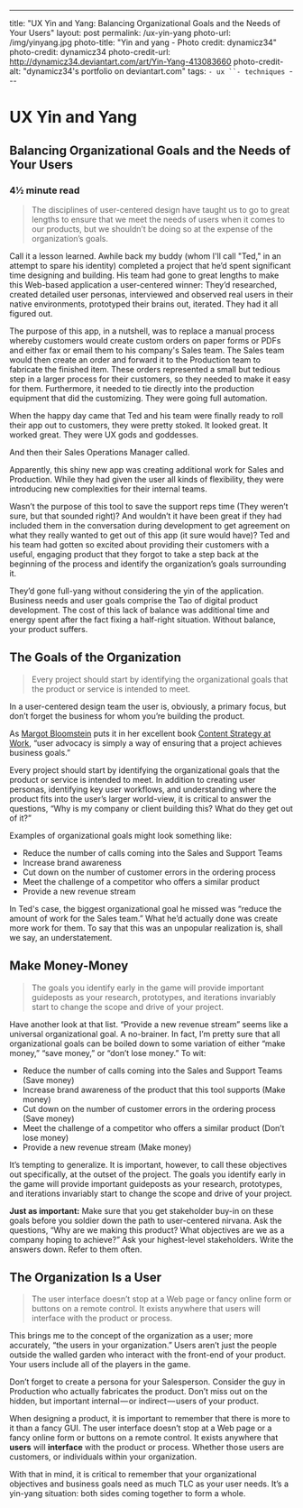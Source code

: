 ---
title: "UX Yin and Yang: Balancing Organizational Goals and the Needs of Your Users"
layout: post
permalink: /ux-yin-yang
photo-url: /img/yinyang.jpg
photo-title: "Yin and yang - Photo credit: dynamicz34"
photo-credit: dynamicz34
photo-credit-url: http://dynamicz34.deviantart.com/art/Yin-Yang-413083660
photo-credit-alt: "dynamicz34's portfolio on deviantart.com"
tags:
 `- ux
``- techniques
`---

# UX Yin and Yang

## Balancing Organizational Goals and the Needs of Your Users

### 4&frac12; minute read

> The disciplines of user-centered design have taught us to go to great lengths to ensure that we meet the needs of users when it comes to our products, but we shouldn’t be doing so at the expense of the organization’s goals.

Call it a lesson learned. Awhile back my buddy (whom I'll call "Ted," in an attempt to spare his identity) completed a project that he’d spent significant time designing and building. His team had gone to great lengths to make this Web-based application a user-centered winner: They’d researched, created detailed user personas, interviewed and observed real users in their native environments, prototyped their brains out, iterated. They had it all figured out.

The purpose of this app, in a nutshell, was to replace a manual process whereby customers would create custom orders on paper forms or PDFs and either fax or email them to his company's Sales team. The Sales team would then create an order and forward it to the Production team to fabricate the finished item. These orders represented a small but tedious step in a larger process for their customers, so they needed to make it easy for them. Furthermore, it needed to tie directly into the production equipment that did the customizing. They were going full automation.

When the happy day came that Ted and his team were finally ready to roll their app out to customers, they were pretty stoked. It looked great. It worked great. They were UX gods and goddesses.

And then their Sales Operations Manager called.

Apparently, this shiny new app was creating additional work for Sales and Production. While they had given the user all kinds of flexibility, they were introducing new complexities for their internal teams.

Wasn’t the purpose of this tool to save the support reps time (They weren’t sure, but that sounded right)? And wouldn’t it have been great if they had included them in the conversation during development to get agreement on what they really wanted to get out of this app (it sure would have)? Ted and his team had gotten so excited about providing their customers with a useful, engaging product that they forgot to take a step back at the beginning of the process and identify the organization’s goals surrounding it.

They’d gone full-yang without considering the yin of the application. Business needs and user goals comprise the Tao of digital product development. The cost of this lack of balance was additional time and energy spent after the fact fixing a half-right situation. Without balance, your product suffers.

## The Goals of the Organization

> Every project should start by identifying the organizational goals that the product or service is intended to meet.

In a user-centered design team the user is, obviously, a primary focus, but don’t forget the business for whom you’re building the product.

As [Margot Bloomstein][1] puts it in her excellent book [Content Strategy at Work][2], “user advocacy is simply a way of ensuring that a project achieves business goals.”

Every project should start by identifying the organizational goals that the product or service is intended to meet. In addition to creating user personas, identifying key user workflows, and understanding where the product fits into the user’s larger world-view, it is critical to answer the questions, “Why is my company or client building this? What do they get out of it?”

Examples of organizational goals might look something like:

- Reduce the number of calls coming into the Sales and Support Teams
- Increase brand awareness
- Cut down on the number of customer errors in the ordering process
- Meet the challenge of a competitor who offers a similar product
- Provide a new revenue stream

In Ted's case, the biggest organizational goal he missed was “reduce the amount of work for the Sales team.” What he’d actually done was create more work for them. To say that this was an unpopular realization is, shall we say, an understatement.

## Make Money-Money

> The goals you identify early in the game will provide important guideposts as your research, prototypes, and iterations invariably start to change the scope and drive of your project.

Have another look at that list. “Provide a new revenue stream” seems like a universal organizational goal. A no-brainer. In fact, I’m pretty sure that all organizational goals can be boiled down to some variation of either “make money,” “save money,” or “don’t lose money.” To wit:

- Reduce the number of calls coming into the Sales and Support Teams (Save money)
- Increase brand awareness of the product that this tool supports (Make money)
- Cut down on the number of customer errors in the ordering process (Save money)
- Meet the challenge of a competitor who offers a similar product (Don’t lose money)
- Provide a new revenue stream (Make money)

It’s tempting to generalize. It is important, however, to call these objectives out specifically, at the outset of the project. The goals you identify early in the game will provide important guideposts as your research, prototypes, and iterations invariably start to change the scope and drive of your project.

**Just as important:** Make sure that you get stakeholder buy-in on these goals before you soldier down the path to user-centered nirvana. Ask the questions, “Why are we making this product? What objectives are we as a company hoping to achieve?” Ask your highest-level stakeholders. Write the answers down. Refer to them often.

## The Organization Is a User 

> The user interface doesn’t stop at a Web page or fancy online form or buttons on a remote control. It exists anywhere that users will interface with the product or process.

This brings me to the concept of the organization as a user; more accurately, “the users in your organization.” Users aren’t just the people outside the walled garden who interact with the front-end of your product. Your users include all of the players in the game.

Don’t forget to create a persona for your Salesperson. Consider the guy in Production who actually fabricates the product. Don’t miss out on the hidden, but important internal — or indirect — users of your product.

When designing a product, it is important to remember that there is more to it than a fancy GUI. The user interface doesn’t stop at a Web page or a fancy online form or buttons on a remote control. It exists anywhere that **users** will **interface** with the product or process. Whether those users are customers, or individuals within your organization.

With that in mind, it is critical to remember that your organizational objectives and business goals need as much TLC as your user needs. It’s a yin-yang situation: both sides coming together to form a whole.

[1]:	https://twitter.com/mbloomstein "Margot Bloomstein on Twitter"
[2]:	http://appropriateinc.com/book/ "Content Strategy at Work, by Margot Bloomstein"